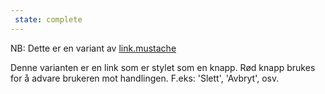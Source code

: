 ```yaml
---
 state: complete
---
```

NB: Dette er en variant av  [link.mustache](../../patterns/00-atomer-02-lenker-og-knapper-00-link/00-atomer-02-lenker-og-knapper-00-link.html)

Denne varianten er en link som er stylet som en knapp. Rød knapp brukes for å advare brukeren mot handlingen. F.eks: 'Slett', 'Avbryt', osv.
